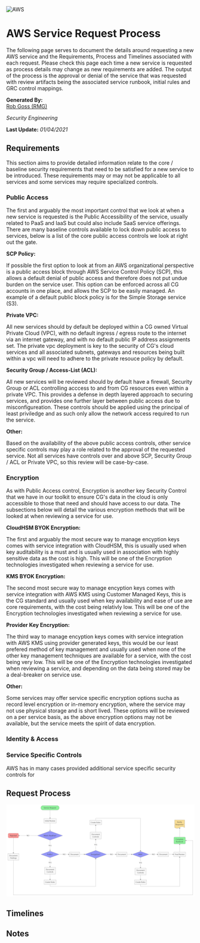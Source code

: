 <img src="https://a0.awsstatic.com/libra-css/images/logos/aws_logo_smile_1200x630.png" alt="AWS" width="250"/>

# AWS Service Request Process
The following page serves to document the details around requesting a new AWS service and the Requirements, Process and Timelines associated with each request. Please check this page each time a new service is requested as process details may change as new requirements are added. The output of the process is the approval or denial of the service that was requested with review artifacts being the associated service runbook, initial rules and GRC control mappings.

**Generated By:**  
[Rob Goss (RMG)](https://cgweb3/profile/RMG)

*Security Engineering*

**Last Update:** *01/04/2021*

## Requirements
This section aims to provide detailed information relate to the core / baseline security requirements that need to be satisfied for a new service to be introduced. These requirements may or may not be applicable to all services and some services may require specialized controls.

### Public Access
The first and arguably the most important control that we look at when a new service is requested is the Public Accessibility of the service, usually related to PaaS and IaaS but could also include SaaS service offerings. There are many baseline controls available to lock down public access to services, below is a list of the core public access controls we look at right out the gate.

**SCP Policy:**

If possible the first option to look at from an AWS organizational perspective is a public access block through AWS Service Control Policy (SCP), this allows a default denial of public access and therefore does not put undue burden on the service user. This option can be enforced across all CG accounts in one place, and allows the SCP to be easily managed. An example of a default public block policy is for the Simple Storage service (S3).

**Private VPC:**

All new services should by default be deployed within a CG owned Virtual Private Cloud (VPC), with no default ingress / egress route to the internet via an internet gateway, and with no default public IP address assignments set. The private vpc deployment is key to the security of CG's cloud services and all associated subnets, gateways and resources being built within a vpc will need to adhere to the private resouce policy by default.

**Security Group / Access-List (ACL):**

All new services will be reviewed should by default have a firewall, Security Group or ACL controlling acccess to and from CG resources even within a private VPC. This provides a defense in depth layered approach to securing services, and provides one further layer between public access due to misconfigureation. These controls should be applied using the principal of least priviledge and as such only allow the network access required to run the service.

**Other:**

Based on the availability of the above public access controls, other service specific controls may play a role related to the approval of the requested service. Not all services have controls over and above SCP, Security Group / ACL or Private VPC, so this review will be case-by-case.

### Encryption
As with Public Access control, Encryption is another key Security Control that we have in our toolkit to ensure CG's data in the cloud is only accessible to those that need and should have access to our data.  The subsections below will detail the various encryption methods that will be looked at when reviewing a service for use.

**CloudHSM BYOK Encryption:**

The first and arguably the most secure way to manage encyption keys comes with service integration with CloudHSM, this is usually used when key auditability is a must and is usually used in association with highly sensitive data as the cost is high. This will be one of the Encryption technologies investigated when reviewing a service for use.

**KMS BYOK Encryption:**

The second most secure way to manage encyption keys comes with service integration with AWS KMS using Customer Managed Keys, this is the CG standard and usually used when key availability and ease of use are core requirements, with the cost being relativly low. This will be one of the Encryption technologies investigated when reviewing a service for use.

**Provider Key Encryption:**

The third way to manage encyption keys comes with service integration with AWS KMS using provider generated keys, this would be our least prefered method of key management and usually used when none of the other key management techniques are available for a service, with the cost being very low. This will be one of the Encryption technologies investigated when reviewing a service, and depending on the data being stored may be a deal-breaker on service use.

**Other:**

Some services may offer service specific encryption options sucha as record level encryption or in-memory encryption, where the service may not use physical storage and is short lived.  These options will be reviewed on a per service basis, as the above encryption options may not be available, but the service meets the spirit of data encryption.

### Identity & Access

### Service Specific Controls
AWS has in many cases provided additional service specific security controls for 


## Request Process
<img src="/docs/img/Runbook_Process.png" width="800">

## Timelines

## Notes